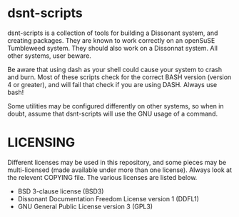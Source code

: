 # dsnt-scripts

dsnt-scripts is a collection of tools for building a Dissonant system, and creating packages. They are known to work correctly on an openSuSE Tumbleweed system. They should also work on a Dissonnat system. All other systems, user beware.

Be aware that using dash as your shell could cause your system to crash and burn. Most of these scripts check for the correct BASH version (version 4 or greater), and will fail that check if you are using DASH.
Always use bash!

Some utilities may be configured differently on other systems, so when in doubt, assume that dsnt-scripts will use the GNU
usage of a command.

LICENSING
==========
Different licenses may be used in this repository, and some pieces may be multi-licensed (made available under more than one license). Always look at the relevent COPYING file. The various licenses are listed below.

- BSD 3-clause license (BSD3)
- Dissonant Documentation Freedom License version 1 (DDFL1)
- GNU General Public License version 3 (GPL3)